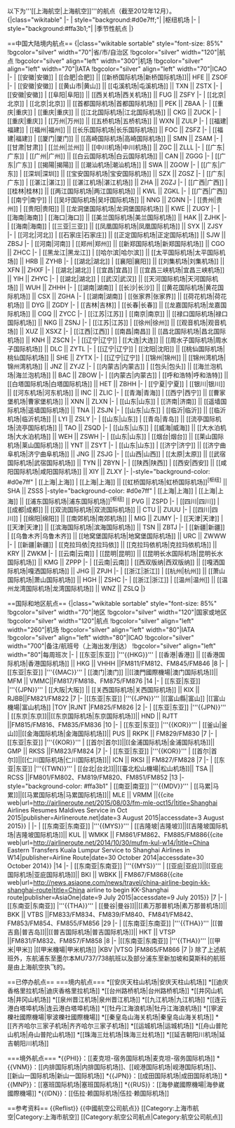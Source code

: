 以下为'''[[上海航空|上海航空]]'''的航点（截至2012年12月）。
{|class="wikitable"
|-
| style="background:#d0e7ff;"|
|枢纽机场
|-
| style="background:#ffa3b1;"|
|季节性航点
|}

==中国大陆境内航点==
{|class="wikitable sortable" style="font-size: 85%" 
!bgcolor="silver" width="70"|省/市/自治区
!bgcolor="silver" width="120"|航点
!bgcolor="silver" align="left" width="300"|机场
!bgcolor="silver" align="left" width="70"|IATA
!bgcolor="silver" align="left" width="70"|ICAO
|-
| [[安徽|安徽]]
| [[合肥|合肥]] || [[新桥国际机场|新桥国际机场]]|| HFE || ZSOF 
|-
| [[安徽|安徽]]
| [[黄山市|黄山]] || [[屯溪机场|屯溪机场]] || TXN || ZSTX 
|-
| [[安徽|安徽]]
| [[阜阳|阜阳]] || [[西关机场|西关机场]] || FUG || ZSFY 
|-
| [[北京|北京]]
| [[北京|北京]] || [[首都国际机场|首都国际机场]] || PEK || ZBAA 
|-
| [[重庆|重庆]]
| [[重庆|重庆]] || [[江北国际机场|江北国际机场]] || CKG || ZUCK
|-
| [[重庆|重庆]]
| [[万州|万州]] || [[五桥机场|五桥机场]] || WXN || ZULP 
|-
| [[福建|福建]]
| [[福州|福州]] || [[长乐国际机场|长乐国际机场]] || FOC || ZSFZ
|-
| [[福建|福建]]
| [[厦门|厦门]] || [[高崎国际机场|高崎国际机场]] || SMN || ZSAM
|-
| [[甘肃|甘肃]]
| [[兰州|兰州]] || [[中川机场|中川机场]] || ZGC || ZLLL 
|-
| [[广东|广东]]
| [[广州|广州]] || [[白云国际机场|白云国际机场]] || CAN || ZGGG 
|-
| [[广东|广东]]
| [[揭陽|揭陽]] || [[潮汕机场|潮汕机场]] || SWA || ZGOW 
|-
| [[广东|广东]]
| [[深圳|深圳]] || [[宝安国际机场|宝安国际机场]] || SZX || ZGSZ
|-
| [[广东|广东]]
| [[湛江|湛江]] || [[湛江机场|湛江机场]] || ZHA || ZGZJ
|-
| [[广西|广西]]
| [[桂林|桂林]] || [[两江国际机场|两江国际机场]] || KWL || ZGKL
|-
| [[广西|广西]]
| [[南宁|南宁]] || [[吴圩国际机场|吴圩国际机场]] || NNG || ZGNN
|-
| [[贵州|贵州]]
| [[贵阳|贵阳]] || [[龙洞堡国际机场|龙洞堡国际机场]] || KWE || ZUGY
|-
| [[海南|海南]]
| [[海口|海口]] || [[美兰国际机场|美兰国际机场]] || HAK || ZJHK
|-
| [[海南|海南]]
| [[三亚|三亚]] || [[凤凰国际机场|凤凰国际机场]] || SYX || ZJSY 
|-
| [[河北|河北]]
| [[石家庄|石家庄]] || [[正定国际机场|正定国际机场]] || SJW || ZBSJ 
|-
| [[河南|河南]]
| [[郑州|郑州]] || [[新郑国际机场|新郑国际机场]] || CGO || ZHCC
|-
| [[黑龙江|黑龙江]]
| [[哈尔滨|哈尔滨]] || [[太平国际机场|太平国际机场]] || HRB || ZYHB
|-
| [[湖北|湖北]]
| [[襄阳|襄阳]] || [[刘集机场|刘集机场]] || XFN || ZHXF
|-
| [[湖北|湖北]]
| [[宜昌|宜昌]] || [[宜昌三峡机场|宜昌三峡机场]] || YIH || ZHYC
|-
| [[湖北|湖北]]
| [[武汉|武汉]] || [[天河国际机场|天河国际机场]] || WUH || ZHHH 
|-
| [[湖南|湖南]]
| [[长沙|长沙]] || [[黄花国际机场|黄花国际机场]] || CSX || ZGHA
|-
| [[湖南|湖南]]
| [[张家界|张家界]] || [[荷花机场|荷花机场]] || DYG || ZGDY
|-
| [[吉林|吉林]]
| [[长春|长春]] || [[龙嘉国际机场|龙嘉国际机场]] || CGQ || ZYCC
|-
| [[江苏|江苏]]
| [[南京|南京]] || [[禄口国际机场|禄口国际机场]] || NKG || ZSNJ 
|-
| [[江苏|江苏]]
| [[徐州|徐州]] || [[观音机场|观音机场]] || XUZ || XSXZ
|-
| [[江西|江西]]
| [[南昌|南昌]] || [[昌北国际机场|昌北国际机场]] || KNH || ZSCN 
|-
| [[辽宁|辽宁]]
| [[大连|大连]] || [[周水子国际机场|周水子国际机场]] || DLC || ZYTL
|-
| [[辽宁|辽宁]]
| [[沈阳|沈阳]] || [[桃仙国际机场|桃仙国际机场]] || SHE || ZYTX
|-
| [[辽宁|辽宁]]
| [[锦州|锦州]] || [[锦州湾机场|锦州湾机场]] || JNZ || ZYJZ 
|-
| [[内蒙古|内蒙古]]
| [[包头|包头]] || [[海兰泡机场|海兰泡机场]] || BAC || ZBOW 
|-
| [[内蒙古|内蒙古]]
| [[呼和浩特|呼和浩特]] || [[白塔国际机场|白塔国际机场]] || HET || ZBHH
|-
| [[宁夏|宁夏]]
| [[银川|银川]] || [[河东机场|河东机场]] || INC || ZLIC
|-
| [[青海|青海]]
| [[西宁|西宁]] || [[曹家堡机场|曹家堡机场]] || XNN || ZLXN
|-
| [[山东|山东]]
| [[济南|济南]] || [[遥墙国际机场|遥墙国际机场]] || TNA || ZSJN 
|-
| [[山东|山东]]
| [[临沂|临沂]] || [[临沂机场|临沂机场]] || LYI || ZSLY 
|-
| [[山东|山东]]
| [[青岛|青岛]] || [[流亭国际机场|流亭国际机场]]  || TAO || ZSQD
|-
| [[山东|山东]]
| [[威海|威海]] || [[大水泊机场|大水泊机场]] || WEH || ZSWH 
|-
| [[山东|山东]]
| [[烟台|烟台]] || [[莱山国际机场|莱山国际机场]] || YNT || ZSYT
|-
| [[山东|山东]]
| [[济宁|济宁]] || [[济宁曲阜机场|济宁曲阜机场]] || JNG || ZSJG
|-
| [[山西|山西]]
| [[太原|太原]] || [[武宿国际机场|武宿国际机场]] || TYN || ZBYN 
|-
| [[陕西|陕西]]
| [[西安|西安]] || [[咸阳国际机场|咸阳国际机场]] || XIY || ZLXY 
|- 
|-style="background-color: #d0e7ff"
| [[上海|上海]]
| [[上海|上海]] || [[虹桥国际机场|虹桥国际机场]]<sup>[枢纽]</sup> || SHA || ZSSS 
|-style="background-color: #d0e7ff"
| [[上海|上海]]
| [[上海|上海]] || [[浦东国际机场|浦东国际机场]]<sup>[枢纽]</sup> || PVG || ZSPD 
|-
| [[四川|四川]]
| [[成都|成都]] || [[双流国际机场|双流国际机场]] || CTU || ZUUU 
|-
| [[四川|四川]]
| [[绵阳|绵阳]] || [[南郊机场|南郊机场]] || MIG || ZUMY 
|-
| [[天津|天津]]
| [[天津|天津]] || [[滨海国际机场|滨海国际机场]] || TSN || ZBTJ 
|-
| [[新疆|新疆]]
| [[乌鲁木齐|乌鲁木齐]] || [[地窝堡国际机场|地窝堡国际机场]] || URC || ZWWW
|-
| [[新疆|新疆]]
| [[克拉玛依|克拉玛依]] || [[克拉玛依机场|克拉玛依机场]] || KRY || ZWKM
|-
| [[云南|云南]]
| [[昆明|昆明]] || [[昆明长水国际机场|昆明长水国际机场]] || KMG || ZPPP
|-
| [[云南|云南]]
| [[西双版纳|西双版纳]] || [[嘎洒国际机场|嘎洒国际机场]] || JHG || ZPJH 
|-
| [[浙江|浙江]]
| [[杭州|杭州]] || [[萧山国际机场|萧山国际机场]] || HGH || ZSHC 
|-
| [[浙江|浙江]]
| [[温州|温州]] || [[温州龙湾国际机场|龙湾国际机场]] || WNZ || ZSLQ
|}

==国际和地区航点==
{|class="wikitable sortable" style="font-size: 85%" 
!bgcolor="silver" width="70"|地区
!bgcolor="silver" width="120"|国家或地区
!bgcolor="silver" width="120"|航点
!bgcolor="silver" align="left" width="260"|机场
!bgcolor="silver" align="left" width="80"|IATA
!bgcolor="silver" align="left" width="80"|ICAO
!bgcolor="silver" width="700"|备注/航班号（上海出发/到达）
!bgcolor="silver" align="left" width="80"|每周班次
|-
| [[东亚|东亚]]
|'''{{HKG}}'''
| [[香港|香港]] || [[香港国际机场|香港国际机场]] || HKG || VHHH ||FM811/FM812、FM845/FM846
|8
|-
| [[东亚|东亚]]
|'''{{MAC}}'''
| [[澳门|澳门]] ||[[澳門國際機場|澳门国际机场]]|| MFM || VMMC||FM817/FM818、FM875/FM876
|14
|-
| [[东亚|东亚]]
|'''{{JPN}}'''
| [[大阪|大阪]] || [[关西国际机场|关西国际机场]] || KIX || RJBB||FM821/FM822
|7
|-
|[[东亚|东亚]]
|'''{{JPN}}'''
|[[富山縣|富山]]
|[[富山機場|富山机场]]
|TOY
|RJNT
|FM825/FM826
|2
|-
| [[东亚|东亚]]
|'''{{JPN}}'''
| [[东京|东京]]||[[东京国际机场|东京国际机场]]|| HND || RJTT ||FM815/FM816、FM835/FM836
|10
|-
| [[东亚|东亚]]
|'''{{KOR}}'''
| [[釜山|釜山]]||[[金海国际机场|金海国际机场]]|| PUS || RKPK || FM829/FM830
|7
|-
| [[东亚|东亚]]
|'''{{KOR}}'''
| [[首尔|首尔]]||[[金浦国际机场|金浦国际机场]]|| GMP || RKSS ||FM823/FM824
|7
|-
| [[东亚|东亚]]
|'''{{KOR}}'''
| [[首尔|首尔]]||[[仁川国际机场|仁川国际机场]]|| ICN || RKSI || FM827/FM828 
|7
|-
| [[东亚|东亚]]
|'''{{TWN}}'''
| [[台北|台北]]||[[臺北松山機場|松山机场]]|| TSA || RCSS ||FM801/FM802、FM819/FM820、FM851/FM852
|13
|- style="background-color: #ffa3b1"
| [[南亚|南亚]]
|'''{{MDV}}'''
| [[马累|马累]]||[[马累国际机场|马累国际机场]]|| MLE || VRMM ||<ref>{{cite web|url=http://airlineroute.net/2015/08/03/fm-mle-oct15/|title=Shanghai Airlines Resumes Maldives Service in Oct 2015|publisher=Airlineroute.net|date=3 August 2015|accessdate=3 August 2015}}</ref>
|
|-
| [[东南亚|东南亚]]
|'''{{MYS}}'''
| [[吉隆坡|吉隆坡]]||[[吉隆坡国际机场|吉隆坡国际机场]]|| KUL || WMKK || FM861/FM862、FM885/FM886<ref>{{cite web|url=http://airlineroute.net/2014/10/30/mufm-kul-w14/|title=China Eastern Transfers Kuala Lumpur Service to Shanghai Airlines in W14|publisher=Airline Route|date=30 October 2014|accessdate=30 October 2014}}</ref>
|14
|-
| [[东南亚|东南亚]]
|'''{{MYS}}'''
| [[亚庇|亚庇]]||[[亚庇国际机场|亚庇国际机场]]|| BKI || WBKK || FM867/FM868<ref>{{cite web|url=http://news.asiaone.com/news/travel/china-airline-begin-kk-shanghai-route|title=China airline to begin KK-Shanghai route|publisher=AsiaOne|date=9 July 2015|accessdate=9 July 2015}}</ref>
|7
|-
| [[东南亚|东南亚]]
|'''{{THA}}'''
| [[曼谷|曼谷]]||[[素万那普机场|素万那普机场]]|| BKK || VTBS ||FM833/FM834、FM839/FM840、FM841/FM842、FM853/FM854、FM855/FM856
|29
|-
| [[东南亚|东南亚]]
|'''{{THA}}'''
|[[普吉島|普吉岛]]||[[普吉国际机场|普吉国际机场]]|| HKT || VTSP ||FM831/FM832、FM857/FM858
|8
|-
|[[东南亚|东南亚]]
|'''{{THA}}'''
|[[甲米|甲米]]
|[[甲米機場|甲米机场]]
|KBV
|VTSG
|FM865/FM866
|7
|}
除了上述航班外，东航浦东至墨尔本MU737/738航班以及部分浦东至新加坡和莫斯科的航班是由上海航空执飞的。

==已停办航点==
===境内航点===
*[[安庆天柱山机场|安庆天柱山机场]]
*[[迪庆香格里拉机场|迪庆香格里拉机场]]
*[[台州路桥机场|台州路桥机场]]
*[[井冈山机场|井冈山机场]]
*[[泉州晋江机场|泉州晋江机场]]
*[[九江机场|九江机场]]
*[[连云港白塔埠机场|连云港白塔埠机场]]
*[[牡丹江海浪机场|牡丹江海浪机场]]
*[[寧波櫟社國際機場|寧波櫟社國際機場]]
*[[秦皇岛山海关机场|秦皇岛山海关机场]]
*[[齐齐哈尔三家子机场|齐齐哈尔三家子机场]]
*[[运城机场|运城机场]]
*[[舟山普陀山机场|舟山普陀山机场]]
*[[珠海三灶机场|珠海三灶机场]]
*[[延吉朝阳川机场|延吉朝阳川机场]]

===境外航点===
*{{PHI}}：[[麦克坦-宿务国际机场|麦克坦-宿务国际机场]]
*{{VNM}}：[[内排国际机场|内排国际机场]]、[[岘港国际机场|岘港国际机场]]、[[新山一国际机场|新山一国际机场]]
*{{JPN}}：[[成田国际机场|成田国际机场]]
*{{MNP}}：[[塞班国际机场|塞班国际机场]]
*{{RUS}}：[[海參崴國際機場|海參崴國際機場]]
*{{IDN}}：[[伍拉·赖国际机场|伍拉·赖国际机场]]

==参考资料==
{{Reflist}}
{{中國航空公司航点}}
[[Category:上海市航空|Category:上海市航空]]
[[Category:航空公司航点|Category:航空公司航点]]